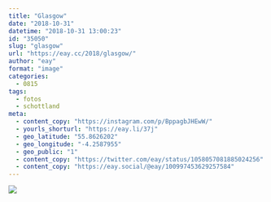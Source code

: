 ```yaml
---
title: "Glasgow"
date: "2018-10-31"
datetime: "2018-10-31 13:00:23"
id: "35050"
slug: "glasgow"
url: "https://eay.cc/2018/glasgow/"
author: "eay"
format: "image"
categories:
  - 0815
tags:
  - fotos
  - schottland
meta:
  - content_copy: "https://instagram.com/p/BppagbJHEwW/"
  - yourls_shorturl: "https://eay.li/37j"
  - geo_latitude: "55.8626202"
  - geo_longitude: "-4.2587955"
  - geo_public: "1"
  - content_copy: "https://twitter.com/eay/status/1058057081885024256"
  - content_copy: "https://eay.social/@eay/100997453629257584"
---
```


![](https://eay.cc/uploads/2018/glasgow.jpeg)
